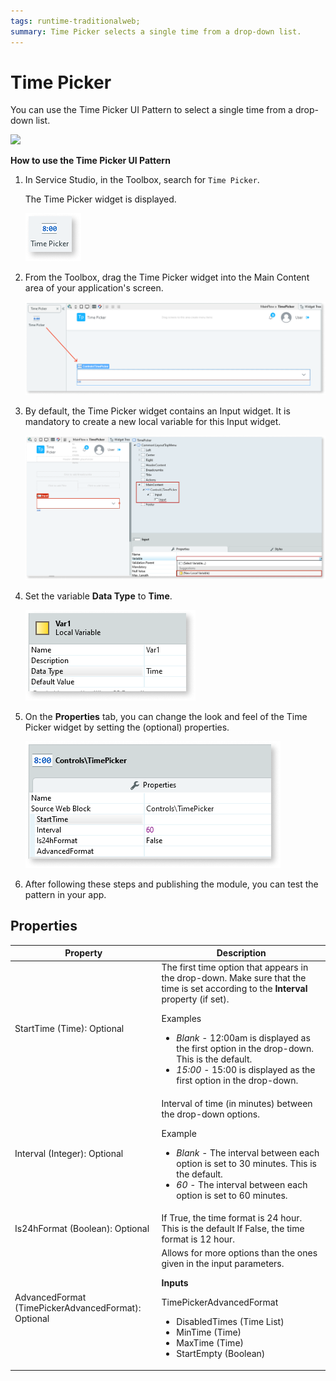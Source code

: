 ```yaml
---
tags: runtime-traditionalweb; 
summary: Time Picker selects a single time from a drop-down list.
---
```


# Time Picker 

You can use the Time Picker UI Pattern to select a single time from a drop-down list.

  ![](<images/timepicker-gif-1.gif>)


**How to use the Time Picker UI Pattern**

1. In Service Studio, in the Toolbox, search for `Time Picker`.

    The Time Picker widget is displayed.

    ![](<images/timepicker-image-14.png>)

1. From the Toolbox, drag the Time Picker widget into the Main Content area of your application's screen.

    ![](<images/timepicker-image-15.png>)

1. By default, the Time Picker widget contains an Input widget. It is mandatory to create a new local variable for this Input widget.

   ![](<images/timepicker-image-16.png>)

1. Set the variable **Data Type** to **Time**.

    ![](<images/timepicker-image-17.png>)

    
1. On the **Properties** tab, you can change the look and feel of the Time Picker widget by setting the (optional) properties.

    ![](<images/timepicker-image-18.png>)

1. After following these steps and publishing the module, you can test the pattern in your app. 


## Properties

| **Property** |  **Description** |  
|---|---|
| StartTime (Time): Optional  |  The first time option that appears in the drop-down. Make sure that the time is set according to the **Interval** property (if set). <!--Default is NewTime(0,0,0) -> 12:00am. Example: If you set the interval as 30, but the Start Time as 10:05:00. Then while it will be the time that it'll appear on the input, the drop down won't scroll down to the hour since it doesn't match the interval. --><p>Examples<ul><li>_Blank_ - 12:00am is displayed as the first option in the drop-down. This is the default. </li><li>_15:00_ - 15:00 is displayed as the first option in the drop-down.</li></ul></p> | 
| Interval (Integer): Optional  |  Interval of time (in minutes) between the drop-down options. <p>Example<ul><li>_Blank_ - The interval between each option is set to 30 minutes. This is the default. </li><li>_60_ - The interval between each option is set to 60 minutes.  </li></ul></p>
| Is24hFormat (Boolean): Optional|  If True, the time format is 24 hour. This is the default If False, the time format is 12 hour. |
| AdvancedFormat (TimePickerAdvancedFormat): Optional | Allows for more options than the ones given in the input parameters. <p>**Inputs** </p> <p>TimePickerAdvancedFormat</p> <ul><li> DisabledTimes (Time List)</li><li> MinTime (Time)</li> <li>MaxTime (Time)</li> <li>StartEmpty (Boolean)</li> </ul>|
  
